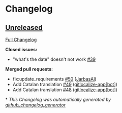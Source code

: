 # Changelog

## [Unreleased](https://github.com/OpenVoiceOS/skill-ovos-date-time/tree/HEAD)

[Full Changelog](https://github.com/OpenVoiceOS/skill-ovos-date-time/compare/V0.2.3...HEAD)

**Closed issues:**

- "what's the date" doesn't not work [\#39](https://github.com/OpenVoiceOS/skill-ovos-date-time/issues/39)

**Merged pull requests:**

- fix:update\_requirements [\#50](https://github.com/OpenVoiceOS/skill-ovos-date-time/pull/50) ([JarbasAl](https://github.com/JarbasAl))
- Add Catalan translation [\#49](https://github.com/OpenVoiceOS/skill-ovos-date-time/pull/49) ([gitlocalize-app[bot]](https://github.com/apps/gitlocalize-app))
- Add Catalan translation [\#48](https://github.com/OpenVoiceOS/skill-ovos-date-time/pull/48) ([gitlocalize-app[bot]](https://github.com/apps/gitlocalize-app))



\* *This Changelog was automatically generated by [github_changelog_generator](https://github.com/github-changelog-generator/github-changelog-generator)*
